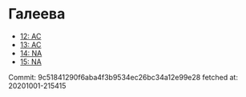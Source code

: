 # Галеева
- [12: AC](12.md)
- [13: AC](13.md)
- [14: NA](14.md)
- [15: NA](15.md)

Commit: 9c51841290f6aba4f3b9534ec26bc34a12e99e28
 fetched at: 20201001-215415
